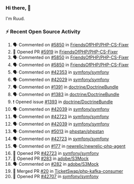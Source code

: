 ### Hi there, 👋

I'm Ruud.
 
### :zap: Recent Open Source Activity

<!--START_SECTION:activity-->
1. 🗣 Commented on [#5850](https://github.com/FriendsOfPHP/PHP-CS-Fixer/issues/5850) in [FriendsOfPHP/PHP-CS-Fixer](https://github.com/FriendsOfPHP/PHP-CS-Fixer)
2. 💪 Opened PR [#5919](https://github.com/FriendsOfPHP/PHP-CS-Fixer/pull/5919) in [FriendsOfPHP/PHP-CS-Fixer](https://github.com/FriendsOfPHP/PHP-CS-Fixer)
3. 🗣 Commented on [#5850](https://github.com/FriendsOfPHP/PHP-CS-Fixer/issues/5850) in [FriendsOfPHP/PHP-CS-Fixer](https://github.com/FriendsOfPHP/PHP-CS-Fixer)
4. 🗣 Commented on [#5850](https://github.com/FriendsOfPHP/PHP-CS-Fixer/issues/5850) in [FriendsOfPHP/PHP-CS-Fixer](https://github.com/FriendsOfPHP/PHP-CS-Fixer)
5. 🗣 Commented on [#42353](https://github.com/symfony/symfony/issues/42353) in [symfony/symfony](https://github.com/symfony/symfony)
6. 🗣 Commented on [#42029](https://github.com/symfony/symfony/issues/42029) in [symfony/symfony](https://github.com/symfony/symfony)
7. 🗣 Commented on [#1391](https://github.com/doctrine/DoctrineBundle/issues/1391) in [doctrine/DoctrineBundle](https://github.com/doctrine/DoctrineBundle)
8. 🗣 Commented on [#1383](https://github.com/doctrine/DoctrineBundle/issues/1383) in [doctrine/DoctrineBundle](https://github.com/doctrine/DoctrineBundle)
9. ❗️ Opened issue [#1393](https://github.com/doctrine/DoctrineBundle/issues/1393) in [doctrine/DoctrineBundle](https://github.com/doctrine/DoctrineBundle)
10. 🗣 Commented on [#42039](https://github.com/symfony/symfony/issues/42039) in [symfony/symfony](https://github.com/symfony/symfony)
11. 🗣 Commented on [#42723](https://github.com/symfony/symfony/issues/42723) in [symfony/symfony](https://github.com/symfony/symfony)
12. 🗣 Commented on [#42039](https://github.com/symfony/symfony/issues/42039) in [symfony/symfony](https://github.com/symfony/symfony)
13. 🗣 Commented on [#5013](https://github.com/phpstan/phpstan/issues/5013) in [phpstan/phpstan](https://github.com/phpstan/phpstan)
14. 🗣 Commented on [#42723](https://github.com/symfony/symfony/issues/42723) in [symfony/symfony](https://github.com/symfony/symfony)
15. 🗣 Commented on [#177](https://github.com/newrelic/newrelic-php-agent/issues/177) in [newrelic/newrelic-php-agent](https://github.com/newrelic/newrelic-php-agent)
16. 💪 Opened PR [#42723](https://github.com/symfony/symfony/pull/42723) in [symfony/symfony](https://github.com/symfony/symfony)
17. 💪 Opened PR [#283](https://github.com/adobe/S3Mock/pull/283) in [adobe/S3Mock](https://github.com/adobe/S3Mock)
18. 🗣 Commented on [#282](https://github.com/adobe/S3Mock/issues/282) in [adobe/S3Mock](https://github.com/adobe/S3Mock)
19. 🎉 Merged PR [#20](https://github.com/TicketSwap/php-kafka-consumer/pull/20) in [TicketSwap/php-kafka-consumer](https://github.com/TicketSwap/php-kafka-consumer)
20. 💪 Opened PR [#42707](https://github.com/symfony/symfony/pull/42707) in [symfony/symfony](https://github.com/symfony/symfony)
<!--END_SECTION:activity-->
